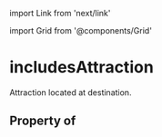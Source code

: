 import Link from 'next/link'
  
import Grid from '@components/Grid'

# includesAttraction

Attraction located at destination.

## Property of



